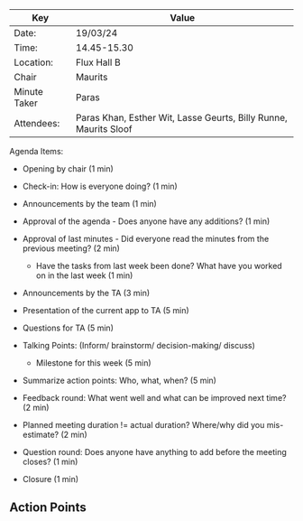 
| Key          | Value                                                            |
|--------------|------------------------------------------------------------------|
| Date:        | 19/03/24                                                         |
| Time:        | 14.45-15.30                                                      |
| Location:    | Flux Hall B                                                      |
| Chair        | Maurits                                                          |
| Minute Taker | Paras                                                            |
| Attendees:   | Paras Khan, Esther Wit, Lasse Geurts, Billy Runne, Maurits Sloof |

Agenda Items:
- Opening by chair (1 min)
- Check-in: How is everyone doing? (1 min)
- Announcements by the team (1 min)
- Approval of the agenda - Does anyone have any additions? (1 min)
- Approval of last minutes - Did everyone read the minutes from the previous meeting? (2 min)
    - Have the tasks from last week been done? What have you worked on in the last week (1 min)

- Announcements by the TA (3 min)
- Presentation of the current app to TA (5 min)
- Questions for TA (5 min)

- Talking Points: (Inform/ brainstorm/ decision-making/ discuss)
    - Milestone for this week (5 min)

- Summarize action points: Who, what, when? (5 min)
- Feedback round: What went well and what can be improved next time? (2 min)
- Planned meeting duration != actual duration? Where/why did you mis-estimate? (2 min)
- Question round: Does anyone have anything to add before the meeting closes? (1 min)
- Closure (1 min)

Action Points
-
